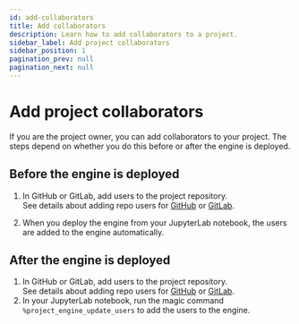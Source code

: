 ```yaml
---
id: add-collaborators
title: Add collaborators
description: Learn how to add collaborators to a project.
sidebar_label: Add project collaborators
sidebar_position: 1
pagination_prev: null
pagination_next: null
---
```


# Add project collaborators

If you are the project owner, you can add collaborators to your project. The steps depend on whether you do this before or after the engine is deployed.


## Before the engine is deployed

1. In GitHub or GitLab, add users to the project repository.<br/>
See details about adding repo users for [GitHub](https://docs.github.com/en/repositories/managing-your-repositorys-settings-and-features/managing-repository-settings/managing-teams-and-people-with-access-to-your-repository) or [GitLab](https://docs.gitlab.com/ee/user/project/members/#add-users-to-a-project).

2. When you deploy the engine from your JupyterLab notebook, the users are added to the engine automatically.


## After the engine is deployed

1. In GitHub or GitLab, add users to the project repository.<br/>
See details about adding repo users for [GitHub](https://docs.github.com/en/repositories/managing-your-repositorys-settings-and-features/managing-repository-settings/managing-teams-and-people-with-access-to-your-repository) or [GitLab](https://docs.gitlab.com/ee/user/project/members/#add-users-to-a-project).
2. In your JupyterLab notebook, run the magic command `%project_engine_update_users` to add the users to the engine.

